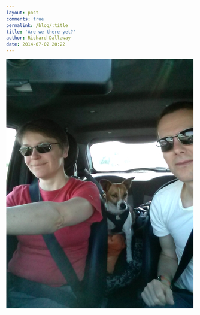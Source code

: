 ```yaml
---
layout: post
comments: true
permalink: /blog/:title
title: 'Are we there yet?'
author: Richard Dallaway
date: 2014-07-02 20:22
---
```


<div><a href="/media/tp_IMG_20140702_112115.jpg"><img src="/media/tp_thumb_IMG_20140702_112115.jpg" width="500" height="667"/></a></div>


  
      
